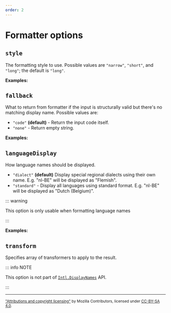 ```yaml
---
order: 2
---
```


# Formatter options

<script setup>
import DemoValueFormatterOptions from '../DemoValueFormatterOptions.vue';
import { displayNameFormatter } from '@localizer/all';

function withLabels(inputs) {
  return inputs.map((input) => [input, input]);
}

const factory = (options) => displayNameFormatter('language', options);

const inputs = () => withLabels(['nl-BE','nl-NL','en-US', 'xx']);

</script>

## `style`

The formatting style to use. Possible values are `"narrow"`, `"short"`, and `"long"`; the default is `"long"`.

**Examples:**

<DemoValueFormatterOptions option="style" :values="['narrow', 'short', 'long']" :factory=factory :inputs=inputs />

## `fallback`

What to return from formatter if the input is structurally valid but there's no matching display name. Possible values are:

- `"code"` **(default)** - Return the input code itself.
- `"none"` - Return empty string.

**Examples:**

<DemoValueFormatterOptions option="fallback" :values="['code', 'none']" :factory=factory :inputs=inputs />

## `languageDisplay`

How language names should be displayed.

- `"dialect"` **(default)** Display special regional dialects using their own name. E.g. "nl-BE" will be displayed as "Flemish".
- `"standard"` - Display all languages using standard format. E.g. "nl-BE" will be displayed as "Dutch (Belgium)".

::: warning

This option is only usable when formatting language names

:::

**Examples:**

<DemoValueFormatterOptions option="languageDisplay" :values="['dialect', 'standard']" :factory=factory :inputs=inputs />

## `transform`

Specifies array of transformers to apply to the result.

::: info NOTE

This option is not part of [`Intl.DisplayNames`](https://developer.mozilla.org/en-US/docs/Web/JavaScript/Reference/Global_Objects/Intl/DisplayNames/DisplayNames) API.

:::

---

<small>

["Attributions and copyright licensing"](https://developer.mozilla.org/en-US/docs/MDN/Writing_guidelines/Attrib_copyright_license) by Mozilla Contributors, licensed under [CC-BY-SA 4.0](https://creativecommons.org/licenses/by-sa/4.0/).

</small>
